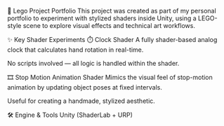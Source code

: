 🧱 Lego Project Portfolio
This project was created as part of my personal portfolio to experiment with stylized shaders inside Unity, using a LEGO-style scene to explore visual effects and technical art workflows.

✨ Key Shader Experiments
⏱️ Clock Shader
A fully shader-based analog clock that calculates hand rotation in real-time.

No scripts involved — all logic is handled within the shader.

🎞️ Stop Motion Animation Shader
Mimics the visual feel of stop-motion animation by updating object poses at fixed intervals.

Useful for creating a handmade, stylized aesthetic.

🛠️ Engine & Tools
Unity (ShaderLab + URP)
